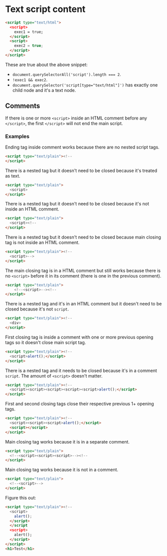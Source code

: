 # Text script content

```html
<script type="text/html">
  <script>
    exec1 = true;
  </script>
  <script>
    exec2 = true;
  </script>
</script>
```
These are true about the above snippet:
- `document.querySelectorAll('script').length === 2`.
- `!exec1 && exec2`.
- `document.querySelector('script[type="text/html"]')` has exactly one child node and it's a text node.

## Comments

If there is one or more `<script>` inside an HTML comment before any `</script>`, the first `</script>` will not end the main script.

### Examples

Ending tag inside comment works because there are no nested script tags.

```html
<script type="text/plain"><!--
</script>
```

There is a nested tag but it doesn't need to be closed because it's treated as text.

```html
<script type="text/plain">
  <script>
</script>
```

There is a nested tag but it doesn't need to be closed because it's not inside an HTML comment.

```html
<script type="text/plain">
  <script><!--
</script>
```

There is a nested tag but it doesn't need to be closed because main closing tag is not inside an HTML comment.

```html
<script type="text/plain"><!--
  <script>-->
</script>
```

The main closing tag is in a HTML comment but still works because there is no `<script>` before it in its comment (there is one in the previous comment).

```html
<script type="text/plain">
    <!--<script>--><!--
</script>
```

There is a nested tag and it's in an HTML comment but it doesn't need to be closed because it's not `script`.

```html
<script type="text/plain"><!--
  <div>
</script>
```

First closing tag is inside a comment with one or more previous opening tags so it doesn't close main script tag.

```html
<script type="text/plain"><!--
  <script>alert();</script>
</script>
```

There is a nested tag and it needs to be closed because it's in a comment `script`. The amount of `<script>` doesn't matter.

```html
<script type="text/plain"><!--
  <script><script><script><script><script>alert();</script>
</script>
```

First and second closing tags close their respective previous 1+ opening tags.

```html
<script type="text/plain"><!--
  <script><script><script>alert();</script>
  <script></script>
</script>
```

Main closing tag works because it is in a separate comment.

```html
<script type="text/plain">
  <!--<script><script><script>--><!--
</script>
```

Main closing tag works because it is not in a comment.

```html
<script type="text/plain">
  <!--<script>-->
</script>
```

Figure this out:

```html
<script type="text/plain"><!--
  <script>
    alert();
  </script>
  </script
  <script>
    alert();
  </script>
</script>
<h1>Test</h1>
```